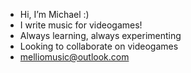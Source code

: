 - Hi, I’m Michael :)
- I write music for videogames!
- Always learning, always experimenting
- Looking to collaborate on videogames
- melliomusic@outlook.com

<!---
ComposerMichael/ComposerMichael is a ✨ special ✨ repository because its `README.md` (this file) appears on your GitHub profile.
You can click the Preview link to take a look at your changes.
--->
